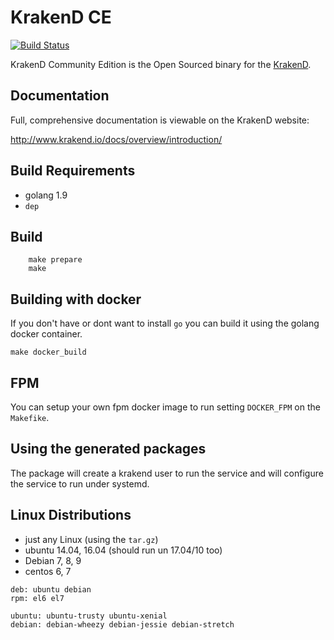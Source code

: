 # KrakenD CE

[![Build Status](https://travis-ci.org/devopsfaith/krakend-ce.svg?branch=master)](https://travis-ci.org/devopsfaith/krakend-ce)

KrakenD Community Edition is the Open Sourced binary for the [KrakenD](http://www.krakend.io).

## Documentation

Full, comprehensive documentation is viewable on the KrakenD website:

http://www.krakend.io/docs/overview/introduction/

## Build Requirements

- golang 1.9
- `dep`

## Build
```
	make prepare
	make
```

## Building with docker

If you don't have or dont want to install `go` you can build it using the golang docker container.
```
make docker_build
```

## FPM
You can setup your own fpm docker image to run setting `DOCKER_FPM` on the `Makefike`.


## Using the generated packages
The package will create a krakend user to run the service and will configure the service to run under systemd.

## Linux Distributions
* just any Linux (using the `tar.gz`)
* ubuntu 14.04, 16.04 (should run un 17.04/10 too)
* Debian 7, 8, 9
* centos 6, 7

```
deb: ubuntu debian
rpm: el6 el7

ubuntu: ubuntu-trusty ubuntu-xenial
debian: debian-wheezy debian-jessie debian-stretch
```
